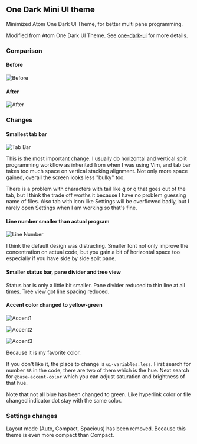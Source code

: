 ## One Dark Mini UI theme

Minimized Atom One Dark UI Theme, for better multi pane programming.

Modified from Atom One Dark UI Theme. See [one-dark-ui](https://atom.io/themes/one-dark-ui) for more details.

### Comparison

#### Before
![Before](http://i.imgur.com/t61IEUc.png)
#### After
![After](http://i.imgur.com/rwlgWmM.png)

### Changes

#### Smallest tab bar

![Tab Bar](http://i.imgur.com/hVojaQd.png)

This is the most important change. I usually do horizontal and vertical split programming workflow as inherited from when I was using Vim, and tab bar takes too much space on vertical stacking alignment. Not only more space gained, overall the screen looks less "bulky" too.

There is a problem with characters with tail like g or q that goes out of the tab, but I think the trade off worths it because I have no problem guessing name of files. Also tab with icon like Settings will be overflowed badly, but I rarely open Settings when I am working so that's fine.

#### Line number smaller than actual program

![Line Number](http://i.imgur.com/aysiFbn.png)

I think the default design was distracting. Smaller font not only improve the concentration on actual code, but you gain a bit of horizontal space too especially if you have side by side split pane.

#### Smaller status bar, pane divider and tree view

Status bar is only a little bit smaller. Pane divider reduced to thin line at all times. Tree view got line spacing reduced.

#### Accent color changed to yellow-green

![Accent1](http://i.imgur.com/IdfiusO.png)

![Accent2](http://i.imgur.com/LUgBuoh.png)

![Accent3](http://i.imgur.com/hTej5oQ.png)

Because it is my favorite color.

If you don't like it, the place to change is `ui-variables.less`. First search for number `68` in the code, there are two of them which is the hue. Next search for `@base-accent-color` which you can adjust saturation and brightness of that hue.

Note that not all blue has been changed to green. Like hyperlink color or file changed indicator dot stay with the same color.

### Settings changes

Layout mode (Auto, Compact, Spacious) has been removed. Because this theme is even more compact than Compact.
